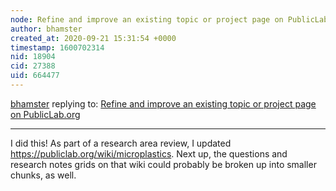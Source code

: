 ```yaml
---
node: Refine and improve an existing topic or project page on PublicLab.org
author: bhamster
created_at: 2020-09-21 15:31:54 +0000
timestamp: 1600702314
nid: 18904
cid: 27388
uid: 664477
---
```




[bhamster](../profile/bhamster) replying to: [Refine and improve an existing topic or project page on PublicLab.org](../notes/warren/03-29-2019/refine-and-improve-an-existing-topic-or-project-page-on-publiclab-org)

----
I did this! As part of a research area review, I updated https://publiclab.org/wiki/microplastics. Next up, the questions and research notes grids on that wiki could probably be broken up into smaller chunks, as well. 